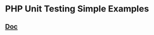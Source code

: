 # PHP Unit Testing Simple Examples
## [Doc](https://phpunit.readthedocs.io/es/latest/writing-tests-for-phpunit.html)